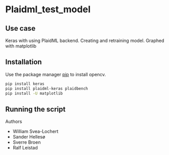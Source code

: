 # Plaidml_test_model

## Use case
Keras with using PlaidML backend. Creating and retraining model. Graphed with matplotlib

## Installation

Use the package manager [pip](https://pip.pypa.io/en/stable/) to install opencv.

```bash
pip install keras
pip install plaidml-keras plaidbench
pip install -U matplotlib
```

## Running the script


Authors
- William Svea-Lochert
- Sander Hellesø
- Sverre Broen
- Ralf Leistad

 
